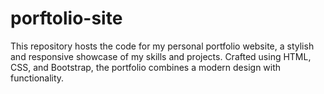 # porftolio-site
This repository hosts the code for my personal portfolio website, a stylish and responsive showcase of my skills and projects. Crafted using HTML, CSS, and Bootstrap, the portfolio combines a modern design with functionality.
